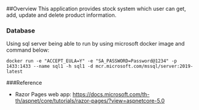 ##Overview
This application provides stock system which user can get, add, update and delete product information.

### Database
Using sql server being able to run by using microsoft docker image and command below:
```
docker run -e "ACCEPT_EULA=Y" -e "SA_PASSWORD=Password@1234" -p 1433:1433 --name sql1 -h sql1 -d mcr.microsoft.com/mssql/server:2019-latest
```

###Reference
- Razor Pages web app: https://docs.microsoft.com/th-th/aspnet/core/tutorials/razor-pages/?view=aspnetcore-5.0
